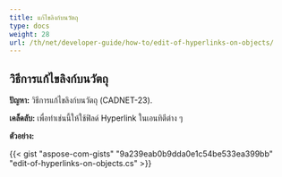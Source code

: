 ```yaml
---
title: แก้ไขลิงก์บนวัตถุ 
type: docs
weight: 28
url: /th/net/developer-guide/how-to/edit-of-hyperlinks-on-objects/
---
```


## **วิธีการแก้ไขลิงก์บนวัตถุ**

**ปัญหา:** วิธีการแก้ไขลิงก์บนวัตถุ (CADNET-23).

**เคล็ดลับ:** เพื่อทำเช่นนี้ให้ใช้ฟิลด์ Hyperlink ในเอนทิตีต่าง ๆ

**ตัวอย่าง:**

{{< gist "aspose-com-gists" "9a239eab0b9dda0e1c54be533ea399bb" "edit-of-hyperlinks-on-objects.cs" >}}
